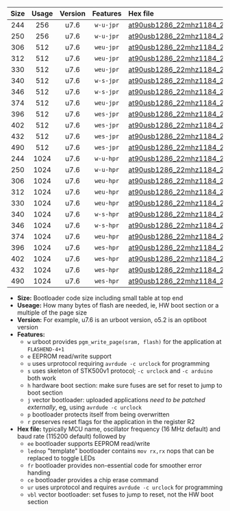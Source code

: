 |Size|Usage|Version|Features|Hex file|
|:-:|:-:|:-:|:-:|:--|
|244|256|u7.6|`w-u-jpr`|[at90usb1286_22mhz1184_230400bps_ur_vbl.hex](https://raw.githubusercontent.com/stefanrueger/urboot/main/at90usb1286_22mhz1184_230400bps_ur_vbl.hex)|
|250|256|u7.6|`w-u-jpr`|[at90usb1286_22mhz1184_230400bps_lednop_ur_vbl.hex](https://raw.githubusercontent.com/stefanrueger/urboot/main/at90usb1286_22mhz1184_230400bps_lednop_ur_vbl.hex)|
|306|512|u7.6|`weu-jpr`|[at90usb1286_22mhz1184_230400bps_ee_ur_vbl.hex](https://raw.githubusercontent.com/stefanrueger/urboot/main/at90usb1286_22mhz1184_230400bps_ee_ur_vbl.hex)|
|312|512|u7.6|`weu-jpr`|[at90usb1286_22mhz1184_230400bps_ee_lednop_ur_vbl.hex](https://raw.githubusercontent.com/stefanrueger/urboot/main/at90usb1286_22mhz1184_230400bps_ee_lednop_ur_vbl.hex)|
|330|512|u7.6|`weu-jpr`|[at90usb1286_22mhz1184_230400bps_ee_lednop_fr_ur_vbl.hex](https://raw.githubusercontent.com/stefanrueger/urboot/main/at90usb1286_22mhz1184_230400bps_ee_lednop_fr_ur_vbl.hex)|
|340|512|u7.6|`w-s-jpr`|[at90usb1286_22mhz1184_230400bps_vbl.hex](https://raw.githubusercontent.com/stefanrueger/urboot/main/at90usb1286_22mhz1184_230400bps_vbl.hex)|
|346|512|u7.6|`w-s-jpr`|[at90usb1286_22mhz1184_230400bps_lednop_vbl.hex](https://raw.githubusercontent.com/stefanrueger/urboot/main/at90usb1286_22mhz1184_230400bps_lednop_vbl.hex)|
|374|512|u7.6|`weu-jpr`|[at90usb1286_22mhz1184_230400bps_ee_lednop_fr_ce_ur_vbl.hex](https://raw.githubusercontent.com/stefanrueger/urboot/main/at90usb1286_22mhz1184_230400bps_ee_lednop_fr_ce_ur_vbl.hex)|
|396|512|u7.6|`wes-jpr`|[at90usb1286_22mhz1184_230400bps_ee_vbl.hex](https://raw.githubusercontent.com/stefanrueger/urboot/main/at90usb1286_22mhz1184_230400bps_ee_vbl.hex)|
|402|512|u7.6|`wes-jpr`|[at90usb1286_22mhz1184_230400bps_ee_lednop_vbl.hex](https://raw.githubusercontent.com/stefanrueger/urboot/main/at90usb1286_22mhz1184_230400bps_ee_lednop_vbl.hex)|
|432|512|u7.6|`wes-jpr`|[at90usb1286_22mhz1184_230400bps_ee_lednop_fr_vbl.hex](https://raw.githubusercontent.com/stefanrueger/urboot/main/at90usb1286_22mhz1184_230400bps_ee_lednop_fr_vbl.hex)|
|490|512|u7.6|`wes-jpr`|[at90usb1286_22mhz1184_230400bps_ee_lednop_fr_ce_vbl.hex](https://raw.githubusercontent.com/stefanrueger/urboot/main/at90usb1286_22mhz1184_230400bps_ee_lednop_fr_ce_vbl.hex)|
|244|1024|u7.6|`w-u-hpr`|[at90usb1286_22mhz1184_230400bps_ur.hex](https://raw.githubusercontent.com/stefanrueger/urboot/main/at90usb1286_22mhz1184_230400bps_ur.hex)|
|250|1024|u7.6|`w-u-hpr`|[at90usb1286_22mhz1184_230400bps_lednop_ur.hex](https://raw.githubusercontent.com/stefanrueger/urboot/main/at90usb1286_22mhz1184_230400bps_lednop_ur.hex)|
|306|1024|u7.6|`weu-hpr`|[at90usb1286_22mhz1184_230400bps_ee_ur.hex](https://raw.githubusercontent.com/stefanrueger/urboot/main/at90usb1286_22mhz1184_230400bps_ee_ur.hex)|
|312|1024|u7.6|`weu-hpr`|[at90usb1286_22mhz1184_230400bps_ee_lednop_ur.hex](https://raw.githubusercontent.com/stefanrueger/urboot/main/at90usb1286_22mhz1184_230400bps_ee_lednop_ur.hex)|
|330|1024|u7.6|`weu-hpr`|[at90usb1286_22mhz1184_230400bps_ee_lednop_fr_ur.hex](https://raw.githubusercontent.com/stefanrueger/urboot/main/at90usb1286_22mhz1184_230400bps_ee_lednop_fr_ur.hex)|
|340|1024|u7.6|`w-s-hpr`|[at90usb1286_22mhz1184_230400bps.hex](https://raw.githubusercontent.com/stefanrueger/urboot/main/at90usb1286_22mhz1184_230400bps.hex)|
|346|1024|u7.6|`w-s-hpr`|[at90usb1286_22mhz1184_230400bps_lednop.hex](https://raw.githubusercontent.com/stefanrueger/urboot/main/at90usb1286_22mhz1184_230400bps_lednop.hex)|
|374|1024|u7.6|`weu-hpr`|[at90usb1286_22mhz1184_230400bps_ee_lednop_fr_ce_ur.hex](https://raw.githubusercontent.com/stefanrueger/urboot/main/at90usb1286_22mhz1184_230400bps_ee_lednop_fr_ce_ur.hex)|
|396|1024|u7.6|`wes-hpr`|[at90usb1286_22mhz1184_230400bps_ee.hex](https://raw.githubusercontent.com/stefanrueger/urboot/main/at90usb1286_22mhz1184_230400bps_ee.hex)|
|402|1024|u7.6|`wes-hpr`|[at90usb1286_22mhz1184_230400bps_ee_lednop.hex](https://raw.githubusercontent.com/stefanrueger/urboot/main/at90usb1286_22mhz1184_230400bps_ee_lednop.hex)|
|432|1024|u7.6|`wes-hpr`|[at90usb1286_22mhz1184_230400bps_ee_lednop_fr.hex](https://raw.githubusercontent.com/stefanrueger/urboot/main/at90usb1286_22mhz1184_230400bps_ee_lednop_fr.hex)|
|490|1024|u7.6|`wes-hpr`|[at90usb1286_22mhz1184_230400bps_ee_lednop_fr_ce.hex](https://raw.githubusercontent.com/stefanrueger/urboot/main/at90usb1286_22mhz1184_230400bps_ee_lednop_fr_ce.hex)|

- **Size:** Bootloader code size including small table at top end
- **Useage:** How many bytes of flash are needed, ie, HW boot section or a multiple of the page size
- **Version:** For example, u7.6 is an urboot version, o5.2 is an optiboot version
- **Features:**
  + `w` urboot provides `pgm_write_page(sram, flash)` for the application at `FLASHEND-4+1`
  + `e` EEPROM read/write support
  + `u` uses urprotocol requiring `avrdude -c urclock` for programming
  + `s` uses skeleton of STK500v1 protocol; `-c urclock` and `-c arduino` both work
  + `h` hardware boot section: make sure fuses are set for reset to jump to boot section
  + `j` vector bootloader: uploaded applications *need to be patched externally*, eg, using `avrdude -c urclock`
  + `p` bootloader protects itself from being overwritten
  + `r` preserves reset flags for the application in the register R2
- **Hex file:** typically MCU name, oscillator frequency (16 MHz default) and baud rate (115200 default) followed by
  + `ee` bootloader supports EEPROM read/write
  + `lednop` "template" bootloader contains `mov rx,rx` nops that can be replaced to toggle LEDs
  + `fr` bootloader provides non-essential code for smoother error handing
  + `ce` bootloader provides a chip erase command
  + `ur` uses urprotocol and requires `avrdude -c urclock` for programming
  + `vbl` vector bootloader: set fuses to jump to reset, not the HW boot section
